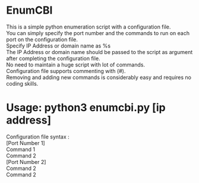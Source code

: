 # EnumCBI
This is a simple python enumeration script with a configuration file.  
You can simply specify the port number and the commands to run on each port on the configuration file.  
Specify IP Address or domain name as %s  
The IP Address or domain name should be passed to the script as argument after completing the configuration file.  
No need to maintain a huge script with lot of commands.  
Configuration file supports commenting with (#).  
Removing and adding new commands is considerably easy and requires no coding skills.

# Usage: python3 enumcbi.py [ip address]

Configuration file syntax :  
    [Port Number 1]  
    Command 1  
    Command 2  
    [Port Number 2]  
    Command 2  
    Command 2  
    


